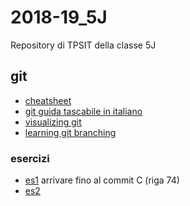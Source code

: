 # 2018-19_5J
Repository di TPSIT della classe 5J

## git
- [cheatsheet](https://zeroturnaround.com/wp-content/uploads/2016/02/Git-Cheat-Sheet-pdf-v2.png)
- [git guida tascabile in italiano](http://rogerdudler.github.io/git-guide/index.it.html)
- [visualizing git](http://git-school.github.io/visualizing-git/#free-remote)
- [learning git branching](https://learngitbranching.js.org)

### esercizi
- [es1](https://github.com/angelogalanti/2018-19_5J/blob/master/comandi%20git.sh) arrivare fino al commit C (riga 74) 
- [es2](https://github.com/angelogalanti/2018-19_5J/blob/master/esercizio%20git%202%20sincronizzazione%20repository%20remoto.sh)
